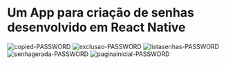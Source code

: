 <h1>Um App para criação de senhas desenvolvido em React Native</h1>
<img src="https://i.ibb.co/MCWpxpJ/copied-PASSWORD.jpg" alt="copied-PASSWORD" border="0">
<img src="https://i.ibb.co/FnxTg97/exclusao-PASSWORD.jpg" alt="exclusao-PASSWORD" border="0">
<img src="https://i.ibb.co/T4KKqyq/listasenhas-PASSWORD.jpg" alt="listasenhas-PASSWORD" border="0">
<img src="https://i.ibb.co/dJ4SJbM/senhagerada-PASSWORD.jpg" alt="senhagerada-PASSWORD" border="0">
<img src="https://i.ibb.co/R2Y6Kmj/paginainicial-PASSWORD.jpg" alt="paginainicial-PASSWORD" border="0">
